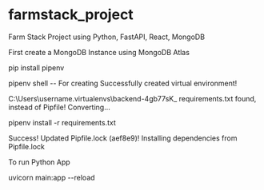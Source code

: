 # farmstack_project
 Farm Stack Project using Python, FastAPI, React, MongoDB
 
 First create a MongoDB Instance using MongoDB Atlas
 
 pip install pipenv

pipenv shell -- For creating Successfully created virtual environment!

C:\Users\username\.virtualenvs\backend-4gb77sK_
requirements.txt found, instead of Pipfile! Converting...

pipenv install -r requirements.txt

Success!
Updated Pipfile.lock (aef8e9)!
Installing dependencies from Pipfile.lock 

To run Python App

uvicorn main:app --reload
